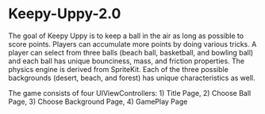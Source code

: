 # Keepy-Uppy-2.0
The goal of Keepy Uppy is to keep a ball in the air as long as possible to 
score points. Players can accumulate more points by doing various tricks.
A player can select from three balls (beach ball, basketball, and bowling ball)
and each ball has unique bounciness, mass, and friction properties. The physics
engine is derived from SpriteKit. Each of the three possible backgrounds
(desert, beach, and forest) has unique characteristics as well.

The game consists of four UIViewControllers: 1) Title Page, 2) Choose Ball
Page, 3) Choose Background Page, 4) GamePlay Page